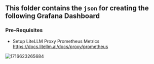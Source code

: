 ## This folder contains the `json` for creating the following Grafana Dashboard

### Pre-Requisites
- Setup LiteLLM Proxy Prometheus Metrics https://docs.litellm.ai/docs/proxy/prometheus 

![1716623265684](https://github.com/BerriAI/litellm/assets/29436595/0e12c57e-4a2d-4850-bd4f-e4294f87a814)
